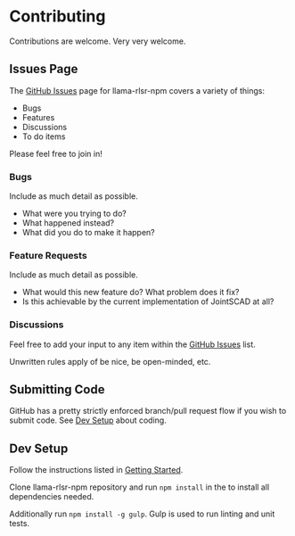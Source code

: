 # Contributing

Contributions are welcome. Very very welcome.

## Issues Page

The [GitHub Issues](https://github.com/HopefulLlama/llama-rlsr-npm/issues) page for llama-rlsr-npm covers a variety of things:
- Bugs
- Features
- Discussions
- To do items

Please feel free to join in!

### Bugs
Include as much detail as possible. 
- What were you trying to do? 
- What happened instead? 
- What did you do to make it happen?

### Feature Requests
Include as much detail as possible. 
- What would this new feature do? What problem does it fix?
- Is this achievable by the current implementation of JointSCAD at all?

### Discussions
Feel free to add your input to any item within the [GitHub Issues](https://github.com/HopefulLlama/llama-rlsr-npm/issues) list.

Unwritten rules apply of be nice, be open-minded, etc.

## Submitting Code
GitHub has a pretty strictly enforced branch/pull request flow if you wish to submit code. See [Dev Setup](#dev-setup) about coding.

## Dev Setup
Follow the instructions listed in [Getting Started](../../..#getting-started).

Clone llama-rlsr-npm repository and run `npm install` in the to install all dependencies needed.

Additionally run `npm install -g gulp`. Gulp is used to run linting and unit tests.